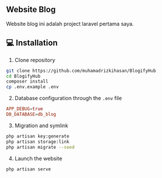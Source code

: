 <h2>Website Blog</h2>

Website blog ini adalah project laravel pertama saya.

<!-- <h2>🧐 Fitur apa saja yang ada di website blog ini</h2>
-   [Dashboard Bootstrap Template](https://getbootstrap.com/docs/5.0/examples/dashboard/)
    -   Dashboard UI
    -   Dark and light mode
-   Landing Page
    -   Homepage
    -   About
    -   Confession
    -   Comment
    -   Confession's category
-   Authentication
    -   Registration
    -   Login
-   Authorization
    -   Admin
        -   Mengelola user
        -   Mengelola kategori
        -   Mengelola informasi website 
    -   Guest
        -   Membuat blog
-   Cari data user
    -   Judul blog
    -   Blog berdasarkan kategori
 -->
<h2 id="installation">💻 Installation</h2>

1. Clone repository

```bash
git clone https://github.com/muhamadrizkihasan/BlogifyHub
cd BlogifyHub
composer install
cp .env.example .env
```

2. Database configuration through the `.env` file

```conf
APP_DEBUG=true
DB_DATABASE=db_blog
```

3. Migration and symlink

```bash
php artisan key:generate
php artisan storage:link
php artisan migrate --seed
```

4. Launch the website

```bash
php artisan serve
```